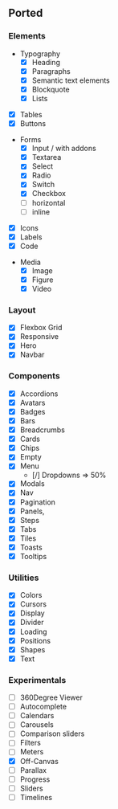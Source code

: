## Ported

### Elements
 - Typography
    - [x] Heading 
    - [x] Paragraphs
    - [x] Semantic text elements
    - [x] Blockquote
    - [x] Lists
 - [x] Tables
 - [x] Buttons
 - Forms
    - [x] Input / with addons
    - [x] Textarea
    - [x] Select
    - [x] Radio
    - [x] Switch
    - [x] Checkbox
    - [ ] horizontal 
    - [ ] inline 
 - [x] Icons
 - [x] Labels
 - [x] Code
 - Media
    - [x] Image
    - [x] Figure
    - [x] Video
    
### Layout
 - [x] Flexbox Grid
 - [x] Responsive
 - [x] Hero
 - [x] Navbar

### Components
 - [x] Accordions
 - [x] Avatars
 - [x] Badges
 - [x] Bars
 - [x] Breadcrumbs
 - [x] Cards
 - [x] Chips
 - [x] Empty
 - [x] Menu
    - [/] Dropdowns => 50%
 - [x] Modals
 - [x] Nav
 - [x] Pagination
 - [x] Panels,
 - [x] Steps
 - [x] Tabs
 - [x] Tiles
 - [x] Toasts
 - [x] Tooltips

### Utilities
 - [x] Colors
 - [x] Cursors
 - [x] Display
 - [x] Divider
 - [x] Loading
 - [x] Positions
 - [x] Shapes
 - [x] Text

### Experimentals
 - [ ] 360Degree Viewer
 - [ ] Autocomplete
 - [ ] Calendars
 - [ ] Carousels
 - [ ] Comparison sliders
 - [ ] Filters
 - [ ] Meters
 - [x] Off-Canvas
 - [ ] Parallax
 - [ ] Progress 
 - [ ] Sliders
 - [ ] Timelines 